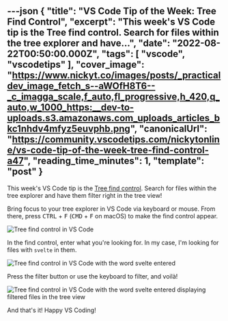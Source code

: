 ---json
{
  "title": "VS Code Tip of the Week: Tree Find Control",
  "excerpt": "This week's VS Code tip is the Tree find control. Search for files within the tree explorer and have...",
  "date": "2022-08-22T00:50:00.000Z",
  "tags": [
    "vscode",
    "vscodetips"
  ],
  "cover_image": "https://www.nickyt.co/images/posts/_practicaldev_image_fetch_s--aWOfH8T6--_c_imagga_scale,f_auto,fl_progressive,h_420,q_auto,w_1000_https:__dev-to-uploads.s3.amazonaws.com_uploads_articles_bkc1nhdv4mfyz5euvphb.png",
  "canonicalUrl": "https://community.vscodetips.com/nickytonline/vs-code-tip-of-the-week-tree-find-control-a47",
  "reading_time_minutes": 1,
  "template": "post"
}
---

This week's VS Code tip is the [Tree find control](https://code.visualstudio.com/updates/v1_70#_tree-find-control). Search for files within the tree explorer and have them filter right in the tree view!

Bring focus to your tree explorer in VS Code via keyboard or mouse. From there, press <kbd>CTRL</kbd> + <kbd>F</kbd> (<kbd>CMD</kbd> + <kbd>F</kbd> on macOS) to make the find control appear.

![Tree find control in VS Code](https://www.nickyt.co/images/posts/_uploads_articles_5je2t9vwn9tilkvpgmwa.png)

In the find control, enter what you're looking for. In my case, I'm looking for files with `svelte` in them.

![Tree find control in VS Code with the word svelte entered](https://www.nickyt.co/images/posts/_uploads_articles_54oktefmw59mmv0z3zsm.png)
 
 
Press the filter button or use the keyboard to filter, and voilà!

![Tree find control in VS Code with the word svelte entered displaying filtered files in the tree view](https://www.nickyt.co/images/posts/_uploads_articles_r7fym384hayk6ej0p79n.png)

And that's it! Happy VS Coding!
